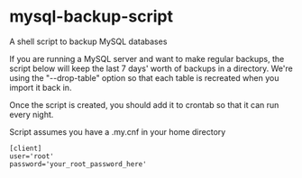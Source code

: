 # mysql-backup-script
A shell script to backup MySQL databases

If you are running a MySQL server and want to make regular backups, the script below will keep the last 7 days' worth of backups in a directory. We're using the "--drop-table" option so that each table is recreated when you import it back in.

Once the script is created, you should add it to crontab so that it can run every night.

Script assumes you have a .my.cnf in your home directory 

```
[client]
user='root'
password='your_root_password_here'
```
